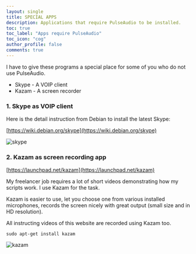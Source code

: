 ```yaml
---
layout: single
title: SPECIAL APPS
description: Applications that require PulseAudio to be installed.
toc: true
toc_label: "Apps require PulseAudio"
toc_icon: "cog"
author_profile: false
comments: true
---
```


I have to give these programs a special place for some of you who do not use PulseAudio.

+ Skype - A VOIP client
+ Kazam - A screen recorder

### 1. Skype as VOIP client

Here is the detail instruction from Debian to install the latest Skype:

[https://wiki.debian.org/skype](https://wiki.debian.org/skype)

![skype]({{site.baseurl}}/images/skype.jpg)

### 2. Kazam as screen recording app

[https://launchpad.net/kazam](https://launchpad.net/kazam)

My freelancer job requires a lot of short videos demonstrating how my scripts work. I use Kazam for the task.

Kazam is easier to use, let you choose one from various installed microphones, records the screen nicely with great output (small size and in HD resolution).

All instructing videos of this website are recorded using Kazam too.
```
sudo apt-get install kazam
```
![kazam]({{site.baseurl}}/images/kazam.jpg)
